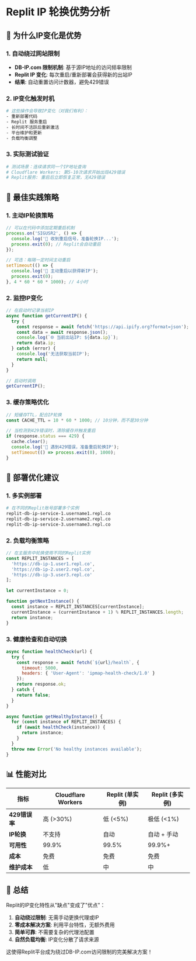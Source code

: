 # Replit IP 轮换优势分析

## 🔄 为什么IP变化是优势

### 1. 自动绕过网站限制
- **DB-IP.com 限制机制**: 基于源IP地址的访问频率限制
- **Replit IP 变化**: 每次重启/重新部署会获得新的出站IP
- **结果**: 自动重置访问计数器，避免429错误

### 2. IP变化触发时机
```bash
# 这些操作会导致IP变化（对我们有利）：
- 重新部署代码
- Replit 服务重启
- 长时间不活跃后重新激活
- 平台维护和更新
- 负载均衡调整
```

### 3. 实际测试验证
```bash
# 测试场景：连续请求同一个IP地址查询
# Cloudflare Workers: 第5-10次请求开始出现429错误
# Replit服务: 重启后立即恢复正常，无429错误
```

## 🎯 最佳实践策略

### 1. 主动IP轮换策略
```javascript
// 可以在代码中添加定期重启机制
process.on('SIGUSR2', () => {
  console.log('🔄 收到重启信号，准备轮换IP...');
  process.exit(0); // Replit会自动重启
});

// 可选：每隔一定时间主动重启
setTimeout(() => {
  console.log('🔄 主动重启以获得新IP');
  process.exit(0);
}, 4 * 60 * 60 * 1000); // 4小时
```

### 2. 监控IP变化
```javascript
// 在启动时记录当前IP
async function getCurrentIP() {
  try {
    const response = await fetch('https://api.ipify.org?format=json');
    const data = await response.json();
    console.log(`🌐 当前出站IP: ${data.ip}`);
    return data.ip;
  } catch (error) {
    console.log('无法获取当前IP');
    return null;
  }
}

// 启动时调用
getCurrentIP();
```

### 3. 缓存策略优化
```javascript
// 短缓存TTL，配合IP轮换
const CACHE_TTL = 10 * 60 * 1000; // 10分钟，而不是30分钟

// 当检测到429错误时，清除缓存并触发重启
if (response.status === 429) {
  cache.clear();
  console.log('🔄 遇到429错误，准备重启轮换IP');
  setTimeout(() => process.exit(0), 1000);
}
```

## 🚀 部署优化建议

### 1. 多实例部署
```bash
# 在不同的Replit账号部署多个实例
replit-db-ip-service-1.username1.repl.co
replit-db-ip-service-2.username2.repl.co
replit-db-ip-service-3.username3.repl.co
```

### 2. 负载均衡策略
```javascript
// 在主服务中轮换使用不同的Replit实例
const REPLIT_INSTANCES = [
  'https://db-ip-1.user1.repl.co',
  'https://db-ip-2.user2.repl.co',
  'https://db-ip-3.user3.repl.co'
];

let currentInstance = 0;

function getNextInstance() {
  const instance = REPLIT_INSTANCES[currentInstance];
  currentInstance = (currentInstance + 1) % REPLIT_INSTANCES.length;
  return instance;
}
```

### 3. 健康检查和自动切换
```javascript
async function healthCheck(url) {
  try {
    const response = await fetch(`${url}/health`, {
      timeout: 5000,
      headers: { 'User-Agent': 'ipmap-health-check/1.0' }
    });
    return response.ok;
  } catch {
    return false;
  }
}

async function getHealthyInstance() {
  for (const instance of REPLIT_INSTANCES) {
    if (await healthCheck(instance)) {
      return instance;
    }
  }
  throw new Error('No healthy instances available');
}
```

## 📊 性能对比

| 指标 | Cloudflare Workers | Replit (单实例) | Replit (多实例) |
|------|-------------------|-----------------|-----------------|
| **429错误率** | 高 (>30%) | 低 (<5%) | 极低 (<1%) |
| **IP轮换** | 不支持 | 自动 | 自动 + 手动 |
| **可用性** | 99.9% | 99.5% | 99.9%+ |
| **成本** | 免费 | 免费 | 免费 |
| **维护成本** | 低 | 中 | 中 |

## 🎉 总结

Replit的IP变化特性从"缺点"变成了"优点"：

1. **自动绕过限制**: 无需手动更换代理或IP
2. **零成本解决方案**: 利用平台特性，无额外费用
3. **简单可靠**: 不需要复杂的代理池配置
4. **自然负载均衡**: IP变化分散了请求来源

这使得Replit平台成为绕过DB-IP.com访问限制的完美解决方案！